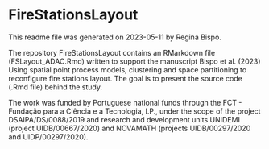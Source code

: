 # FireStationsLayout

This readme file was generated on 2023-05-11 by Regina Bispo.

The repository FireStationsLayout contains an RMarkdown file (FSLayout_ADAC.Rmd) written to support the manuscript
Bispo et al. (2023) Using spatial point process models, clustering and space partitioning to reconfigure fire stations layout. 
The goal is to present the source code (.Rmd file) behind the study.

The work was funded by Portuguese national funds through the FCT - Fundação para a Ciência e a Tecnologia, I.P., under the scope of the project DSAIPA/DS/0088/2019 and research and development units UNIDEMI (project UIDB/00667/2020) and NOVAMATH (projects UIDB/00297/2020 and UIDP/00297/2020).
